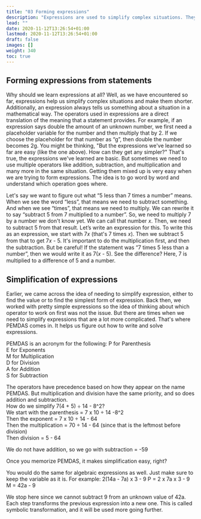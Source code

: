 ```yaml
---
title: "03 Forming expressions"
description: "Expressions are used to simplify complex situations. They involve operators like addition, subtraction, and multiplication. PEMDAS helps simplify expressions by determining the order of operations."
lead: ""
date: 2020-11-12T13:26:54+01:00
lastmod: 2020-11-12T13:26:54+01:00
draft: false
images: []
weight: 340
toc: true
---
```


## Forming expressions from statements

Why should we learn expressions at all? Well, as we have encountered so far, expressions help us simplify complex situations and make them shorter. Additionally, an expression always tells us something about a situation in a mathematical way. The operators used in expressions are a direct translation of the meaning that a statement provides.
For example, if an expression says double the amount of an unknown number, we first need a placeholder variable for the number and then multiply that by 2. If we choose the placeholder for that number as “g”, then double the number becomes 2g.
You might be thinking, "But the expressions we've learned so far are easy (like the one above). How can they get any simpler?" That's true, the expressions we've learned are basic. But sometimes we need to use multiple operators like addition, subtraction, and multiplication and many more in the same situation. Getting them mixed up is very easy when we are trying to form expressions. The idea is to go word by word and understand which operation goes where. 


Let's say we want to figure out what “5 less than 7 times a number” means. When we see the word “less”, that means we need to subtract something. And when we see “times”, that means we need to multiply. We can rewrite it to say “subtract 5 from 7 multiplied to a number”. So, we need to multiply 7 by a number we don't know yet. We can call that number 𝑥. Then, we need to subtract 5 from that result. Let’s write an expression for this. 
To write this as an expression, we start with 7𝑥 (that's 7 times 𝑥). Then we subtract 5 from that to get 7𝑥 - 5. It's important to do the multiplication first, and then the subtraction. 
But be careful! If the statement was “7 times 5 less than a number”, then we would write it as 7(𝑥 - 5). See the difference? Here, 7 is multiplied to a difference of 5 and a number. 


## Simplification of expressions

Earlier, we came across the idea of needing to simplify expression, either to find the value or to find the simplest form of expression. Back then, we worked with pretty simple expressions so the idea of thinking about which operator to work on first was not the issue. But there are times when we need to simplify expressions that are a lot more complicated. That's where PEMDAS comes in. It helps us figure out how to write and solve expressions.


PEMDAS is an acronym for the following:
P for Parenthesis   
E for Exponents   
M for Multiplication   
D for Division   
A for Addition   
S for Subtraction  

The operators have precedence based on how they appear on the name PEMDAS. But multiplication and division have the same priority, and so does addition and subtraction.  
How do we simplify 7(4 + 5) ÷ 14 - 8^2?  
We start with the parenthesis = 7 x 10 ÷ 14 -8^2  
Then the exponent = 7 x 10 ÷ 14 - 64  
Then the multiplication = 70 ÷ 14 - 64 (since that is the leftmost before division)  
Then division = 5 - 64  

We do not have addition, so we go with subtraction = -59  

Once you memorize PEMDAS, it makes simplification easy, right?


You would do the same for algebraic expressions as well. Just make sure to keep the variable as it is. 
For example: 2(14a - 7a) x 3 - 9
P = 2 x 7a x 3 - 9
M = 42a - 9


We stop here since we cannot subtract 9 from an unknown value of 42a.
Each step transforms the previous expression into a new one. This is called symbolic transformation, and it will be used more going further.

